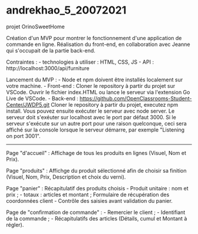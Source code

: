 # andrekhao_5_20072021
projet OrinoSweetHome

Création d'un MVP pour montrer le fonctionnement d'une application de commande en ligne.
Réalisation du front-end, en collaboration avec Jeanne qui s'occupait de la partie back-end.

Contraintes :
    - technologies à utiliser : HTML, CSS, JS
    - API : http://localhost:3000/api/furniture
    
Lancement du MVP : 
    - Node et npm doivent être installés localement sur votre machine.
    - Front-end :
        Cloner le repository à partir du projet sur VSCode.
        Ouvrir le fichier index.HTML ou lance le serveur via l'extension Go Live de VSCode.
    - Back-end :  https://github.com/OpenClassrooms-Student-Center/JWDP5.git 
        Cloner le repository à partir du projet, executez npm install. 
        Vous pouvez ensuite exécuter le serveur avec node server. 
        Le serveur doit s'exéuter sur localhost avec le port par défaut 3000. 
        Si le serveur s'exécute sur un autre port pour une raison quelconque, ceci sera affiché sur la console lorsque le serveur démarre, par exemple "Listening on port 3001".
        


------------------------------------------------

Page "d'accueil" :
    Affichage de tous les produits en lignes
        (Visuel, Nom et Prix).

Page "produits" :
    Affichge du produit sélectionné afin de choisir sa finition
        (Visuel, Nom, Prix, Description et choix du verni).
    
Page "panier" :
    Récapitulatif des produits choisis
        - Produit unitaire : nom et prix ;
        - totaux : articles et montant ;
    Formulaire de récupération des coordonnées client
        - Contrôle des saisies avant validation du panier.

Page de "confirmation de commande" :
        - Remercier le client ;
        - Identifiant de la commande ;
        - Récapitulatifs des articles 
            (Détails, cumul et Montant à régler).